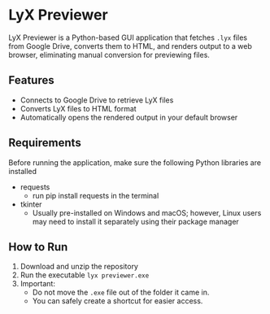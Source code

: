 # LyX Previewer
LyX Previewer is a Python-based GUI application that fetches `.lyx` files from Google Drive, converts them to HTML, and renders output to a web browser, eliminating manual conversion for previewing files.
## Features
- Connects to Google Drive to retrieve LyX files
- Converts LyX files to HTML format
- Automatically opens the rendered output in your default browser
## Requirements
Before running the application, make sure the following Python libraries are installed
- requests
   - run pip install requests in the terminal
- tkinter
   - Usually pre-installed on Windows and macOS; however, Linux users may need to install it separately using their package manager
## How to Run
1. Download and unzip the repository
2. Run the executable `lyx previewer.exe`
3. Important:
   - Do not move the `.exe` file out of the folder it came in.
   - You can safely create a shortcut for easier access.
